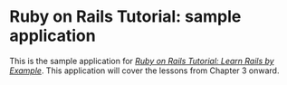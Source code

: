 # Ruby on Rails Tutorial: sample application

This is the sample application for [*Ruby on Rails Tutorial: Learn Rails by Example*](http://railstutorial.org/). This application will cover the lessons from Chapter 3 onward.